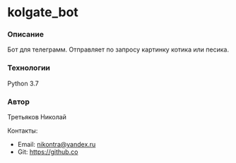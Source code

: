 # kolgate_bot

### Описание
Бот для телеграмм. Отправляет по запросу картинку котика или песика.
  

### Технологии

Python 3.7


### Автор
Третьяков Николай

Контакты: 
 - Email: nikontra@yandex.ru
 - Git: https://github.co
